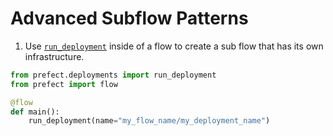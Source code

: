 # Advanced Subflow Patterns

1. Use [`run_deployment`](https://docs.prefect.io/latest/api-ref/prefect/deployments/deployments/#prefect.deployments.deployments.run_deployment) inside of a flow to create a sub flow that has its own infrastructure.

```python
from prefect.deployments import run_deployment
from prefect import flow

@flow
def main():
    run_deployment(name="my_flow_name/my_deployment_name")
```